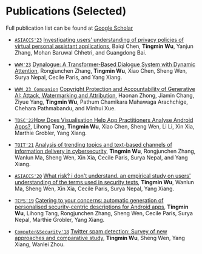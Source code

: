 # Publications (Selected)

Full publication list can be found at [Google Scholar](https://scholar.google.com.au/citations?user=QULCtjgAAAAJ&hl=en&oi=ao)

- [`ASIACCS'23`](https://asiaccs2023.org/) [Investigating users’ understanding of privacy policies of virtual personal assistant applications](https://dl.acm.org/doi/abs/10.1145/3579856.3590335), Baiqi Chen, **Tingmin Wu**, Yanjun Zhang, Mohan Baruwal Chhetri, and Guangdong Bai.

- [`WWW'23`](https://archives.iw3c2.org/www2023/) [Dynalogue: A Transformer-Based Dialogue System with Dynamic Attention](https://dl.acm.org/doi/abs/10.1145/3543507.3583330), Rongjunchen Zhang, **Tingmin Wu**, Xiao Chen, Sheng Wen, Surya Nepal, Cecile Paris, and Yang Xiang.

- [`WWW 23 Companion`](https://archives.iw3c2.org/www2023/) [Copyright Protection and Accountability of Generative AI: Attack, Watermarking and Attribution](https://dl.acm.org/doi/abs/10.1145/3543873.3587321), Haonan Zhong, Jiamin Chang, Ziyue Yang, **Tingmin Wu**, Pathum Chamikara Mahawaga Arachchige, Chehara Pathmabandu, and Minhui Xue.

- [`TDSC'22`](https://ieeexplore.ieee.org/xpl/RecentIssue.jsp?punumber=8858)[How Does Visualisation Help App Practitioners Analyse Android Apps?](https://ieeexplore.ieee.org/abstract/document/9783019), Lihong Tang, **Tingmin Wu**, Xiao Chen, Sheng Wen, Li Li, Xin Xia, Marthie Grobler, Yang Xiang.

- [`TOIT'21`](https://dl.acm.org/journal/toit) [Analysis of trending topics and text-based channels of information delivery in cybersecurity](https://dl.acm.org/doi/full/10.1145/3483332), **Tingmin Wu**, Rongjunchen Zhang, Wanlun Ma, Sheng Wen, Xin Xia, Cecile Paris, Surya Nepal, and Yang Xiang. 

- [`ASIACCS'20`](https://dl.acm.org/doi/proceedings/10.1145/3320269) [What risk? i don't understand. an empirical study on users' understanding of the terms used in security texts](https://dl.acm.org/doi/abs/10.1145/3320269.3384761), **Tingmin Wu**, Wanlun Ma, Sheng Wen, Xin Xia, Cecile Paris, Surya Nepal, Yang Xiang. 

- [`TCPS'19`](https://www.scimagojr.com/journalsearch.php?q=21100935201&tip=sid&clean=0) [Catering to your concerns: automatic generation of personalised security-centric descriptions for Android apps](https://dl.acm.org/doi/abs/10.1145/3317699), **Tingmin Wu**, Lihong Tang, Rongjunchen Zhang, Sheng Wen, Cecile Paris, Surya Nepal, Marthie Grobler, Yang Xiang.

- [`Computer&Security'18`](https://www.sciencedirect.com/journal/computers-and-security/vol/76/suppl/C) [Twitter spam detection: Survey of new approaches and comparative study](https://www.sciencedirect.com/science/article/pii/S016740481730250X), **Tingmin Wu**, Sheng Wen, Yang Xiang, Wanlei Zhou. <strong><span class='show_paper_citations' data='QULCtjgAAAAJ:Se3iqnhoufwC'></span></strong>

